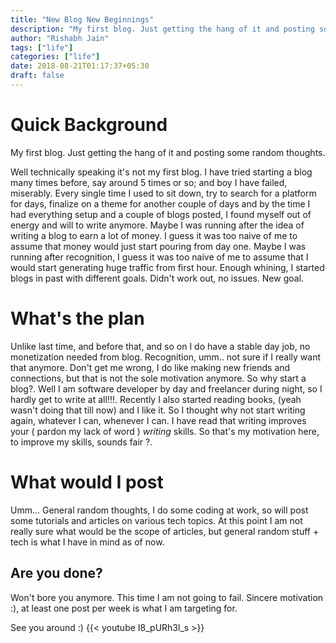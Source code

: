 ```yaml
---
title: "New Blog New Beginnings"
description: "My first blog. Just getting the hang of it and posting some random thoughts."
author: "Rishabh Jain"
tags: ["life"]
categories: ["life"]
date: 2018-08-21T01:17:37+05:30
draft: false
---
```

# Quick Background
My first blog. Just getting the hang of it and posting some random thoughts.
<!--more-->
Well technically speaking it's not my first blog. I have tried starting a blog many times before, say around 5 times or so; and boy I have failed, miserably. Every single time I used to sit down, try to search for a platform for days, finalize on a theme for another couple of days and by the time I had everything setup and a couple of blogs posted, I found myself out of energy and will to write anymore. Maybe I was running after the idea of writing a blog to earn a lot of money. I guess it was too naive of me to assume that money would just start pouring from day one. Maybe I was running after recognition, I guess it was too naive of me to assume that I would start generating huge traffic from first hour. Enough whining, I started blogs in past with different goals. Didn't work out, no issues. New goal.
# What's the plan
Unlike last time, and before that, and so on I do have a stable day job, no monetization needed from blog. Recognition, umm.. not sure if I really want that anymore. Don't get me wrong, I do like making new friends and connections, but that is not the sole motivation anymore. So why start a blog?. Well I am software developer by day and freelancer during night, so I hardly get to write at all!!!. Recently I also started reading books, (yeah wasn't doing that till now) and I like it. So I thought why not start writing again, whatever I can, whenever I can. I have read that writing improves your ( pardon my lack of word ) *writing* skills. So that's my motivation here, to improve my skills, sounds fair ?.
# What would I post
Umm... General random thoughts, I do some coding at work, so will post some tutorials and articles on various tech topics. At this point I am not really sure what would be the scope of articles, but general random stuff + tech is what I have in mind as of now.
## Are you done?
Won't bore you anymore. This time I am not going to fail. Sincere motivation :), at least one post per week is what I am targeting for.

See you around :) 
{{< youtube I8_pURh3l_s >}}
